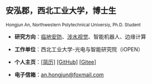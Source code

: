 <h2><a href="/about.php" style="text-decoration:none"><b>安泓郡，西北工业大学，博士生</b></a></h2>
<small>Hongjun An, Northwestern Polytechnical Universiy, Ph.D. Student</small>

* **研究方向**：[临地安防](https://dl.ccf.org.cn/article/articleDetail.html?type=xhtx_thesis&_ack=2&id=6219452051015680)、[涉水视觉](https://www.ejournal.org.cn/CN/10.12263/DZXB.20230698)、智能机器人、边缘计算

* **工作单位**：西北工业大学-光电与智能研究院（iOPEN）

* **个人主页**：[[简历]](/about.php)  [[GitHub]](https://github.com/BestAnHongjun)  [[Gitee]](https://gitee.com/an_hongjun)

* **电子信箱**：an.hongjun@foxmail.com
